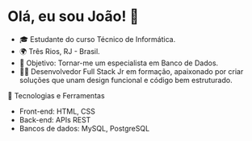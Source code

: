 # Olá, eu sou João! 👋

- 🎓 Estudante do curso Técnico de Informática.
- 🌍 Três Rios, RJ - Brasil.
- 🎯 Objetivo: Tornar-me um especialista em Banco de Dados.
- 👨‍💻 Desenvolvedor Full Stack Jr em formação, apaixonado por criar soluções que unam design funcional e código bem estruturado.

🚀 Tecnologias e Ferramentas
- Front-end: HTML, CSS
- Back-end: APIs REST
- Bancos de dados: MySQL, PostgreSQL

